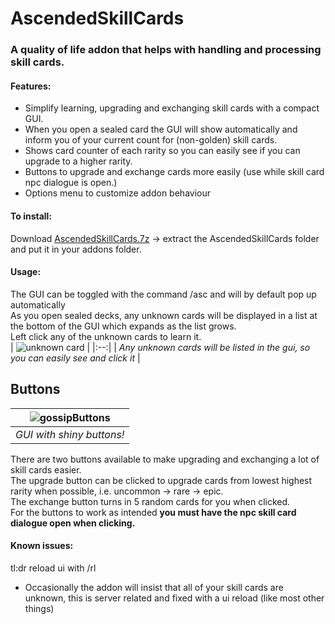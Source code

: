 # AscendedSkillCards
### A quality of life addon that helps with handling and processing skill cards.

#### Features:
* Simplify learning, upgrading and exchanging skill cards with a compact GUI.
* When you open a sealed card the GUI will show automatically and inform you of your current count for (non-golden) skill cards.
* Shows card counter of each rarity so you can easily see if you can upgrade to a higher rarity.
* Buttons to upgrade and exchange cards more easily (use while skill card npc dialogue is open.) 
* Options menu to customize addon behaviour

#### To install:
Download [AscendedSkillCards.7z](https://github.com/Sigbear/AscendedSkillCards/releases/download/1.1.0/AscendedSkillCards.7z) -> extract the AscendedSkillCards folder and put it in your addons folder.

#### Usage:  
The GUI can be toggled with the command /asc and will by default pop up automatically  
As you open sealed decks, any unknown cards will be displayed in a list at the bottom of the GUI which expands as the list grows.  
Left click any of the unknown cards to learn it.  
| ![unknown card](https://user-images.githubusercontent.com/8190851/188265168-099db9a9-9810-4c69-9122-74d1d23e7975.png) |
|:--:|
| *Any unknown cards will be listed in the gui, so you can easily see and click it* |

## Buttons
| ![gossipButtons](https://user-images.githubusercontent.com/8190851/194095909-e0be7f9c-bb96-43e0-b323-624675dfd101.png) |
|:--:|
| *GUI with shiny buttons!* |

There are two buttons available to make upgrading and exchanging a lot of skill cards easier.  
The upgrade button can be clicked to upgrade cards from lowest highest rarity when possible, i.e. uncommon -> rare -> epic.  
The exchange button turns in 5 random cards for you when clicked.  
For the buttons to work as intended **you must have the npc skill card dialogue open when clicking.**


#### Known issues:  
tl:dr reload ui with /rl  
* Occasionally the addon will insist that all of your skill cards are unknown, this is server related and fixed with a ui reload (like most other things)
